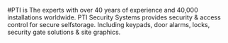 #PTI is The experts with over 40 years of experience and 40,000 installations worldwide. 
PTI Security Systems provides security & access control for secure selfstorage. 
Including keypads, door alarms, locks, security gate solutions & site graphics.
